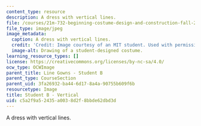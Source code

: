 ```yaml
---
content_type: resource
description: A dress with vertical lines.
file: /courses/21m-732-beginning-costume-design-and-construction-fall-2008/c5a2f9a52435a0038d2f8bbde62dbd3d_vertical2.jpg
file_type: image/jpeg
image_metadata:
  caption: A dress with vertical lines.
  credit: 'Credit: Image courtesy of an MIT student. Used with permission.'
  image-alt: Drawing of a student-designed costume.
learning_resource_types: []
license: https://creativecommons.org/licenses/by-nc-sa/4.0/
ocw_type: OCWImage
parent_title: Line Gowns - Student B
parent_type: CourseSection
parent_uid: 3fa26932-ba44-6d17-8a4a-90755b609f6b
resourcetype: Image
title: Student B - Vertical
uid: c5a2f9a5-2435-a003-8d2f-8bbde62dbd3d
---
```

A dress with vertical lines.